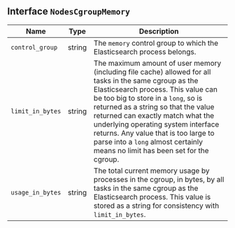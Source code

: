 ## Interface `NodesCgroupMemory`

| Name | Type | Description |
| - | - | - |
| `control_group` | string | The `memory` control group to which the Elasticsearch process belongs. |
| `limit_in_bytes` | string | The maximum amount of user memory (including file cache) allowed for all tasks in the same cgroup as the Elasticsearch process. This value can be too big to store in a `long`, so is returned as a string so that the value returned can exactly match what the underlying operating system interface returns. Any value that is too large to parse into a `long` almost certainly means no limit has been set for the cgroup. |
| `usage_in_bytes` | string | The total current memory usage by processes in the cgroup, in bytes, by all tasks in the same cgroup as the Elasticsearch process. This value is stored as a string for consistency with `limit_in_bytes`. |

